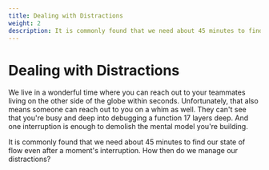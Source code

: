 ```yaml
---
title: Dealing with Distractions
weight: 2
description: It is commonly found that we need about 45 minutes to find our state of flow even after a moment's interruption. How then do we manage our distractions?
---
```


# Dealing with Distractions

We live in a wonderful time where you can reach out to your teammates living on the other side of the globe within seconds. Unfortunately, that also means someone can reach out to you on a whim as well. They can't see that you're busy and deep into debugging a function 17 layers deep. And one interruption is enough to demolish the mental model you're building.

It is commonly found that we need about 45 minutes to find our state of flow even after a moment's interruption. How then do we manage our distractions?
